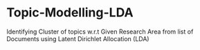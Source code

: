 # Topic-Modelling-LDA
Identifying Cluster of topics w.r.t Given Research Area from list of Documents using Latent Dirichlet Allocation (LDA) 

